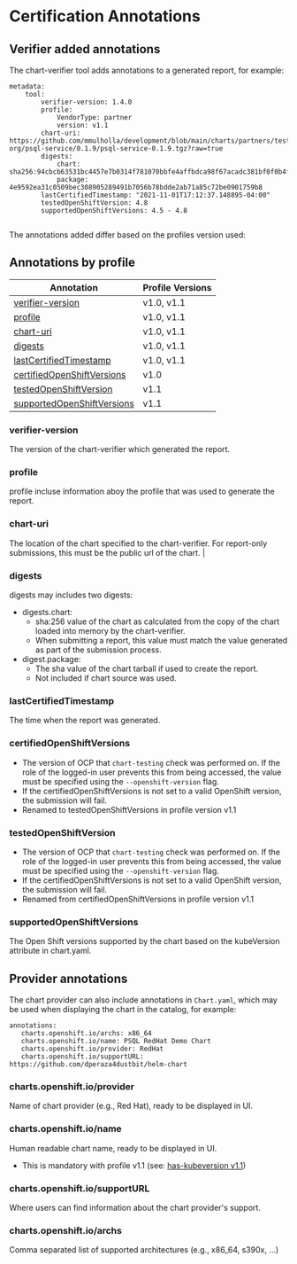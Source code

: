 # Certification Annotations

## Verifier added annotations

The chart-verifier tool adds annotations to a generated report, for example:

```
metadata:
    tool:
        verifier-version: 1.4.0
        profile:
            VendorType: partner
            version: v1.1
        chart-uri: https://github.com/mmulholla/development/blob/main/charts/partners/test-org/psql-service/0.1.9/psql-service-0.1.9.tgz?raw=true
        digests:
            chart: sha256:94cbcb63531bc4457e7b0314f781070bbfe4affbdca98f67acadc381bf0f0b4f
            package: 4e9592ea31c0509bec308905289491b7056b78bdde2ab71a85c72be0901759b8
        lastCertifiedTimestamp: "2021-11-01T17:12:37.148895-04:00"
        testedOpenShiftVersion: 4.8
        supportedOpenShiftVersions: 4.5 - 4.8
 
```

The annotations added differ based on the profiles version used:

## Annotations by profile

| Annotation                 | Profile Versions |
| -------------------------- |:-----------------
| [verifier-version](#verifier-version)                     | v1.0, v1.1
| [profile](#profile)                                       | v1.0, v1.1
| [chart-uri](#chart-uri)                                   | v1.0, v1.1
| [digests](#digests)                                       | v1.0, v1.1
| [lastCertifiedTimestamp](#lastCertifiedTimestamp)         | v1.0, v1.1
| [certifiedOpenShiftVersions](#certifiedOpenShiftVersions) | v1.0 
| [testedOpenShiftVersion](#testedOpenShiftVersion)         | v1.1
| [supportedOpenShiftVersions](#supportedOpenShiftVersions) | v1.1

### verifier-version

The version of the chart-verifier which generated the report. 

### profile

profile incluse information aboy the profile that was used to generate the report.

### chart-uri

The location of the chart specified to the chart-verifier. For report-only submissions, this must be the public url of the chart.                                                                      |

### digests

digests may includes two digests:
- digests.chart:
    - sha:256 value of the chart as calculated from the copy of the chart loaded into memory by the chart-verifier.  
    - When submitting a report, this value must match the value generated as part of the submission process.
- digest.package:
    - The sha value of the chart tarball if used to create the report.
    - Not included if chart source was used.
    
### lastCertifiedTimestamp

The time when the report was generated.

### certifiedOpenShiftVersions

- The version of OCP that `chart-testing` check was performed on. If the role of the logged-in user prevents this from being accessed, the value must be specified using the `--openshift-version` flag.
- If the certifiedOpenShiftVersions is not set to a valid OpenShift version, the submission will fail.
- Renamed to testedOpenShiftVersions in profile version v1.1

### testedOpenShiftVersion

- The version of OCP that `chart-testing` check was performed on. If the role of the logged-in user prevents this from being accessed, the value must be specified using the `--openshift-version` flag.
- If the certifiedOpenShiftVersions is not set to a valid OpenShift version, the submission will fail.
- Renamed from certifiedOpenShiftVersions in profile version v1.1

### supportedOpenShiftVersions 

The Open Shift versions supported by the chart based on the kubeVersion attribute in chart.yaml.


## Provider annotations

The chart provider can also include annotations in `Chart.yaml`, which may be used when displaying the chart in the catalog, for example:

```
annotations:
   charts.openshift.io/archs: x86_64
   charts.openshift.io/name: PSQL RedHat Demo Chart
   charts.openshift.io/provider: RedHat
   charts.openshift.io/supportURL: https://github.com/dperaza4dustbit/helm-chart
```

### charts.openshift.io/provider

Name of chart provider (e.g., Red Hat), ready to be displayed in UI.

### charts.openshift.io/name

Human readable chart name, ready to be displayed in UI.
- This is mandatory with profile v1.1 (see: [has-kubeversion v1.1](helm-chart-troubleshooting.md#has-kubeversion-v11)) 

### charts.openshift.io/supportURL

Where users can find information about the chart provider's support.

### charts.openshift.io/archs

Comma separated list of supported architectures (e.g., x86_64, s390x, ...)

